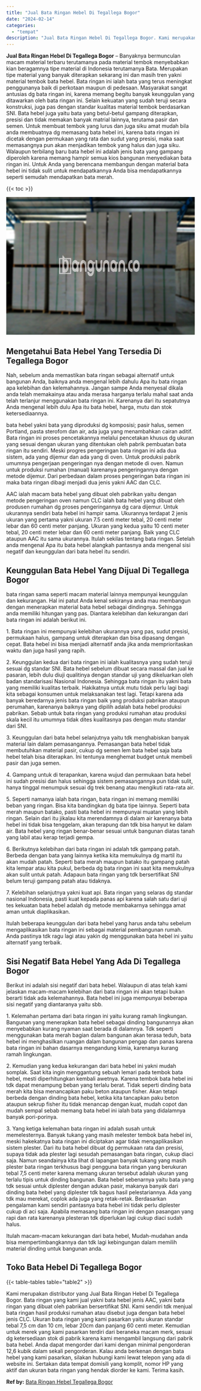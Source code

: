 ```yaml
---
title: "Jual Bata Ringan Hebel Di Tegallega Bogor"
date: "2024-02-14"
categories: 
  - "tempat"
description: "Jual Bata Ringan Hebel Di Tegallega Bogor. Kami merupakan distributor yang Jual Bata Ringan Hebel Di Tegallega Bogor. Bata ringan yang kami jual yakni bata h..."
---
```


**Jual Bata Ringan Hebel Di Tegallega Bogor** – Banyaknya bermunculan macam material terbaru terutamanya pada material tembok menyebabkan kian beragamnya tipe material di Indonesia terutamanya Bata. Merupakan tipe material yang banyak diterapkan sekarang ini dan masih tren yakni material tembok bata hebel. Bata ringan ini ialah bata yang terus meningkat penggunanya baik di perkotaan maupun di pedesaan. Masyarakat sangat antusias dg bata ringan ini, karena memang begitu banyak keunggulan yang ditawarkan oleh bata ringan ini. Selain kekuatan yang sudah teruji secara konstruksi, juga pas dengan standar kualitas material tembok berdasarkan SNI. Bata hebel juga yaitu bata yang betul-betul gampang diterapkan, presisi dan tidak memakan banyak matrial lainnya, terutama pasir dan semen. Untuk membuat tembok yang lurus dan juga siku amat mudah bila anda membuatnya dg memasang bata hebel ini, karena bata ringan ini dicetak dengan permukaan yang rata dan sudut yang presisi, maka saat memasangnya pun akan menjadikan tembok yang halus dan juga siku. Walaupun terbilang baru bata hebel ini adalah jenis bata yang gampang diperoleh karena memang hampir semua kios bangunan menyediakan bata ringan ini. Untuk Anda yang berencana membangun dengan material bata hebel ini tidak sulit untuk mendapatkannya Anda bisa mendapatkannya seperti semudah mendapatkan bata merah.

{{< toc >}}

![Jual Bata Ringan Hebel Di Tegallega Bogor](/images/jual-hebel-murah-18.png)

## Mengetahui Bata Hebel Yang Tersedia Di Tegallega Bogor

Nah, sebelum anda memastikan bata ringan sebagai alternatif untuk bangunan Anda, baiknya anda mengenal lebih dahulu Apa itu bata ringan apa kelebihan dan kelemahannya. Jangan sampe Anda menyesal dikala anda telah memakainya atau anda merasa harganya terlalu mahal saat anda telah terlanjur menggunakan bata ringan ini. Karenanya dari itu sepatutnya Anda mengenal lebih dulu Apa itu bata hebel, harga, mutu dan stok ketersediaannya.

bata hebel yakni bata yang diproduksi dg komposisi; pasir halus, semen Portland, pasta sterofom dan air, ada juga yang menambahkan cairan aditif. Bata ringan ini proses pencetakannya melalui pencetakan khusus dg ukuran yang sesuai dengan ukuran yang ditentukan oleh pabrik pembuatan bata ringan itu sendiri. Meski progres pengeringan bata ringan ini ada dua sistem, ada yang dijemur dan ada yang di oven. Untuk produksi pabrik umumnya pengerjaan pengeringan nya dengan metode di oven. Namun untuk produksi rumahan (manual) karenanya pengeringannya dengan metode dijemur. Dari perbedaan dalam proses pengeringan bata ringan ini maka bata ringan dibagi menjadi dua jenis yakni AAC dan CLC.

AAC ialah macam bata hebel yang dibuat oleh pabrikan yaitu dengan metode pengeringan oven namun CLC ialah bata hebel yang dibuat oleh produsen rumahan dg proses pengeringannya dg cara dijemur. Untuk ukurannya sendiri bata hebel ini hampir sama. Ukurannya terdapat 2 jenis ukuran yang pertama yakni ukuran 7.5 centi meter tebal, 20 centi meter lebar dan 60 centi meter panjang. Ukuran yang kedua yaitu 10 centi meter tebal, 20 centi meter lebar dan 60 centi meter panjang. Baik yang CLC ataupun AAC itu sama ukurannya. Itulah sekilas tentang bata ringan. Setelah anda mengenal Apa itu bata hebel alangkah pantasnya anda mengenal sisi negatif dan keunggulan dari bata hebel itu sendiri.

## Keunggulan Bata Hebel Yang Dijual Di Tegallega Bogor

bata ringan sama seperti macam material lainnya mempunyai keunggulan dan kekurangan. Hal ini patut Anda kenal sekiranya anda mau membangun dengan menerapkan material bata hebel sebagai dindingnya. Sehingga anda memiliki hitungan yang pas. Diantara kelebihan dan kekurangan dari bata ringan ini adalah berikut ini.

1\. Bata ringan ini mempunyai kelebihan ukurannya yang pas, sudut presisi, permukaan halus, gampang untuk diterapkan dan bisa dipasang dengan cepat. Bata hebel ini bisa menjadi alternatif anda jika anda memprioritaskan waktu dan juga hasil yang rapih.

2\. Keunggulan kedua dari bata ringan ini ialah kualitasnya yang sudah teruji sesuai dg standar SNI. Bata hebel sebelum dibuat secara massal dan jual ke pasaran, lebih dulu diuji qualitinya dengan standar uji yang dikeluarkan oleh badan standarisasi Nasional Indonesia. Sehingga bata ringan itu yakni bata yang memiliki kualitas terbaik. Hakikatnya untuk mutu tidak perlu lagi bagi kita sebagai konsumen untuk melaksanakan test lagi. Tetapi karena ada banyak beredarnya jenis bata ringan baik yang produksi pabrikan ataupun perumahan, karenanya baiknya yang dipilih adalah bata hebel produksi pabrikan. Sebab untuk bata ringan yang produksi rumahan atau produksi skala kecil itu umumnya tidak dites kualitasnya pas dengan mutu standar dari SNI.

3\. Keunggulan dari bata hebel selanjutnya yaitu tdk menghabiskan banyak material lain dalam pemasangannya. Pemasangan bata hebel tidak membutuhkan material pasir, cukup dg semen lem bata hebel saja bata hebel telah bisa diterapkan. Ini tentunya menghemat budget untuk membeli pasir dan juga semen.

4\. Gampang untuk di terapankan, karena wujud dan permukaan bata hebel ini sudah presisi dan halus sehingga sistem pemasangannya pun tidak sulit, hanya tinggal menumpuk sesuai dg trek benang atau mengikuti rata-rata air.

5\. Seperti namanya ialah bata ringan, bata ringan ini memang memiliki beban yang ringan. Bisa kita bandingkan dg bata tipe lainnya. Seperti bata merah maupun batako, pasti bata hebel ini mempunyai muatan yang lebih ringan. Selain dari itu jikalau kita merendamnya di dalam air karenanya bata hebel ini tidak bisa tenggelam, akan terapung dan tdk bisa hanyut ke dalam air. Bata hebel yang ringan benar-benar sesuai untuk bangunan diatas tanah yang labil atau kerap terjadi gempa.

6\. Berikutnya kelebihan dari bata ringan ini adalah tdk gampang patah. Berbeda dengan bata yang lainnya ketika kita memukulnya dg martil itu akan mudah patah. Seperti bata merah maupun batako itu gampang patah kita lempar atau kita pukul, berbeda dg bata ringan ini saat kita memukulnya akan sulit untuk patah. Adapaun bata ringan yang tdk bersertifikat SNI belum teruji gampang patah atau tidaknya.

7\. Kelebihan selanjutnya yakni kuat api. Bata ringan yang selaras dg standar nasional Indonesia, pasti kuat kepada panas api karena salah satu dari uji tes kekuatan bata hebel adalah dg metode membakarnya sehingga amat aman untuk diaplikasikan.

Itulah beberapa keunggulan dari bata hebel yang harus anda tahu sebelum mengaplikasikan bata ringan ini sebagai material pembangunan rumah. Anda pastinya tdk ragu lagi atau yakin dg menggunakan bata hebel ini yaitu alternatif yang terbaik.

## Sisi Negatif Bata Hebel Yang Ada Di Tegallega Bogor

Berikut ini adalah sisi negatif dari bata hebel. Walaupun di atas telah kami jelaskan macam-macam kelebihan dari bata ringan ini akan tetapi bukan berarti tidak ada kelemahannya. Bata hebel ini juga mempunyai beberapa sisi negatif yang diantaranya yaitu sbb.

1\. Kelemahan pertama dari bata ringan ini yaitu kurang ramah lingkungan. Bangunan yang menerapkan bata hebel sebagai dinding bangunannya akan menyebabkan kurang nyaman saat berada di dalamnya. Tdk seperti menggunakan bata merah bagian dalam bangunan akan terasa teduh, bata hebel ini menghasilkan ruangan dalam bangunan pengap dan panas karena bata ringan ini bahan dasarnya mengandung kimia, karenanya kurang ramah lingkungan.

2\. Kemudian yang kedua kekurangan dari bata hebel ini yakni mudah somplak. Saat kita ingin menggantung sebuah lemari pada tembok bata hebel, mesti diperhitungkan kembali awetnya. Karena tembok bata hebel ini tdk dapat menampung beban yang terlalu berat. Tidak seperti dinding bata merah kita bisa menancapkan paku beton ataupun fisher. Akan tetapi berbeda dengan dinding bata hebel, ketika kita tancapkan paku beton ataupun sekrup fisher itu tidak menancap dengan kuat, mudah copot dan mudah sempal sebab memang bata hebel ini ialah bata yang didalamnya banyak pori-porinya.

3\. Yang ketiga kelemahan bata ringan ini adalah susah untuk memelesternya. Banyak tukang yang masih melester tembok bata hebel ini, meski hakekatnya bata ringan ini diciptakan agar tidak mengaplikasikan sistem plester. Dari itu bata hebel dibuat dg permukaan rata dan presisi, supaya tidak ada plester lagi sesudah pemasangan bata ringan, cukup diaci saja. Namun seandainya kita lihat di lapangan banyak tukang yang masih plester bata ringan terkhusus bagi pengguna bata ringan yang berukuran tebal 7,5 centi meter karena memang ukuran tersebut adalah ukuran yang terlalu tipis untuk dinding bangunan. Bata hebel sebenarnya yaitu bata yang tdk sesuai untuk diplester dengan adukan pasir, makanya banyak dari dinding bata hebel yang diplester tdk bagus hasil pelestariannya. Ada yang tdk mau merekat, coplok ada juga yang retak-retak. Berdasarkan pengalaman kami sendiri pantasnya bata hebel ini tidak perlu diplester cukup di aci saja. Apabila memasang bata ringan ini dengan pasangan yang rapi dan rata karenanya plesteran tdk diperlukan lagi cukup diaci sudah halus.

Itulah macam-macam kekurangan dari bata hebel, Mudah-mudahan anda bisa mempertimbangkannya dan tdk lagi kebingungan dalam memilih material dinding untuk bangunan anda.

## Toko Bata Hebel Di Tegallega Bogor

{{< table-tables table="table2" >}}

Kami merupakan distributor yang Jual Bata Ringan Hebel Di Tegallega Bogor. Bata ringan yang kami jual yakni bata hebel jenis AAC, yakni bata ringan yang dibuat oleh pabrikan bersertifikat SNI. Kami sendiri tdk menjual bata ringan hasil produksi rumahan atau disebut juga dengan bata hebel jenis CLC. Ukuran bata ringan yang kami pasarkan yaitu ukuran standar tebal 7,5 cm dan 10 cm, lebar 20cm dan panjang 60 centi meter. Kemudian untuk merek yang kami pasarkan terdiri dari beraneka macam merk, sesuai dg ketersediaan stok di pabrik karena kami mengambil langsung dari pabrik bata hebel. Anda dapat mengorder dari kami dengan minimal pengorderan 12,6 kubik dalam sekali pengorderan. Kalau anda berkenan dengan bata hebel yang kami pasarkan, silakan hubungi kami lewat telepon yang ada di website ini. Sertakan data tempat domisili yang komplit, nomor HP yang aktif dan ukuran bata ringan yang hendak diorder ke kami. Terima kasih.

**Ref by:** [Bata Ringan Hebel Tegallega Bogor](https://id.wikipedia.org/wiki/Bata)
